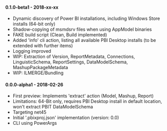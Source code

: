 
#### 0.1.0-beta1 - 2018-xx-xx
* Dynamic discovery of Power BI installations, including Windows Store installs (64-bit only)
* Shadow-copying of msmdsrv files when using AppModel binaries
* FAKE build script (Clean, Build implemented)
* Added 'info' cli action, listing all available PBI Desktop installs (to be extended with further items)
* Logging improved 
* WIP: Extraction of Version, ReportMetadata, Connections, LinguisticSchema, ReportSettings, DataModelSchema, MashupPackageMetadata
* WIP: ILMERGE/Bundling

#### 0.0.0-alpha1 - 2018-02-26
* First preview: Implements 'extract' action (Model, Mashup, Report) 
* Limitations: 64-Bit only, requires PBI Desktop install in default location, won't extract PBIT DataModelSchema
* Targeting net45
* Initial '.pbixproj.json' implementation (version: 0.0)
* CLI using PowerArgs
